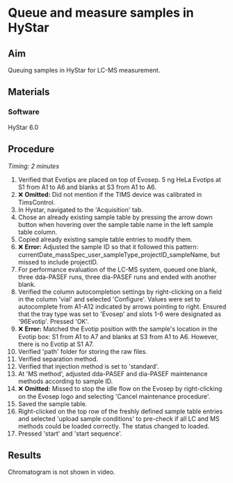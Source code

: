 # Queue and measure samples in HyStar


## Aim
Queuing samples in HyStar for LC-MS measurement.


## Materials

### Software
HyStar 6.0


## Procedure
*Timing: 2 minutes*

1. Verified that Evotips are placed on top of Evosep. 5 ng HeLa Evotips at S1 from A1 to A6 and blanks at S3 from A1 to A6.
2. ❌ **Omitted:** Did not mention if the TIMS device was calibrated in TimsControl.
3. In Hystar, navigated to the 'Acquisition' tab.
4. Chose an already existing sample table by pressing the arrow down button when hovering over the sample table name in the left sample table column.
5. Copied already existing sample table entries to modify them.
6. ❌ **Error:** Adjusted the sample ID so that it followed this pattern: currentDate_massSpec_user_sampleType_projectID_sampleName, but missed to include projectID.
7. For performance evaluation of the LC-MS system, queued one blank, three dda-PASEF runs, three dia-PASEF runs and ended with another blank.
8. Verified the column autocompletion settings by right-clicking on a field in the column 'vial' and selected 'Configure'. Values were set to autocomplete from A1-A12 indicated by arrows pointing to right. Ensured that the tray type was set to 'Evosep' and slots 1-6 were designated as '96Evotip'. Pressed 'OK'.
9. ❌ **Error:** Matched the Evotip position with the sample's location in the Evotip box: S1 from A1 to A7 and blanks at S3 from A1 to A6. However, there is no Evotip at S1 A7.
10. Verified 'path' folder for storing the raw files.
11. Verified separation method.
12. Verified that injection method is set to 'standard'.
13. At 'MS method', adjusted dda-PASEF and dia-PASEF maintenance methods according to sample ID.
14. ❌ **Omitted:** Missed to stop the idle flow on the Evosep by right-clicking on the Evosep logo and selecting 'Cancel maintenance procedure'.
15. Saved the sample table.
16. Right-clicked on the top row of the freshly defined sample table entries and selected 'upload sample conditions' to pre-check if all LC and MS methods could be loaded correctly. The status changed to loaded.
17. Pressed 'start' and 'start sequence'.


## Results
Chromatogram is not shown in video.
